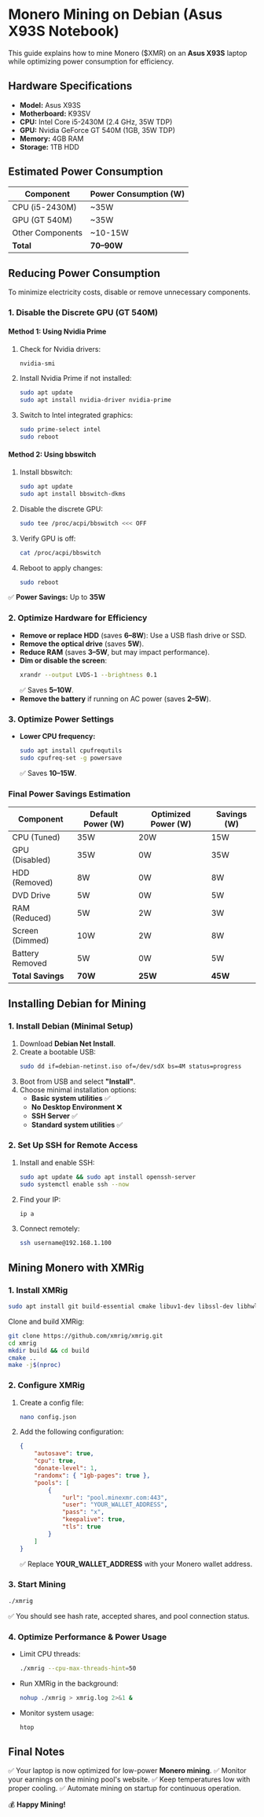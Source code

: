 # Monero Mining on Debian (Asus X93S Notebook)

This guide explains how to mine Monero ($XMR) on an **Asus X93S** laptop while optimizing power consumption for efficiency.

## Hardware Specifications
- **Model:** Asus X93S
- **Motherboard:** K93SV
- **CPU:** Intel Core i5-2430M (2.4 GHz, 35W TDP)
- **GPU:** Nvidia GeForce GT 540M (1GB, 35W TDP)
- **Memory:** 4GB RAM
- **Storage:** 1TB HDD

## Estimated Power Consumption
| Component            | Power Consumption (W) |
|---------------------|---------------------|
| CPU (i5-2430M)      | ~35W                |
| GPU (GT 540M)       | ~35W                |
| Other Components    | ~10-15W             |
| **Total**           | **70–90W**          |

## Reducing Power Consumption
To minimize electricity costs, disable or remove unnecessary components.

### 1. Disable the Discrete GPU (GT 540M)
#### Method 1: Using Nvidia Prime
1. Check for Nvidia drivers:
   ```sh
   nvidia-smi
   ```
2. Install Nvidia Prime if not installed:
   ```sh
   sudo apt update
   sudo apt install nvidia-driver nvidia-prime
   ```
3. Switch to Intel integrated graphics:
   ```sh
   sudo prime-select intel
   sudo reboot
   ```

#### Method 2: Using bbswitch
1. Install bbswitch:
   ```sh
   sudo apt update
   sudo apt install bbswitch-dkms
   ```
2. Disable the discrete GPU:
   ```sh
   sudo tee /proc/acpi/bbswitch <<< OFF
   ```
3. Verify GPU is off:
   ```sh
   cat /proc/acpi/bbswitch
   ```
4. Reboot to apply changes:
   ```sh
   sudo reboot
   ```
✅ **Power Savings:** Up to **35W**

### 2. Optimize Hardware for Efficiency
- **Remove or replace HDD** (saves **6–8W**): Use a USB flash drive or SSD.
- **Remove the optical drive** (saves **5W**).
- **Reduce RAM** (saves **3–5W**, but may impact performance).
- **Dim or disable the screen**:
  ```sh
  xrandr --output LVDS-1 --brightness 0.1
  ```
  ✅ Saves **5–10W**.
- **Remove the battery** if running on AC power (saves **2–5W**).

### 3. Optimize Power Settings
- **Lower CPU frequency:**
  ```sh
  sudo apt install cpufrequtils
  sudo cpufreq-set -g powersave
  ```
  ✅ Saves **10–15W**.

### Final Power Savings Estimation
| Component          | Default Power (W) | Optimized Power (W) | Savings (W) |
|-------------------|-----------------|-----------------|------------|
| CPU (Tuned)      | 35W             | 20W             | 15W        |
| GPU (Disabled)   | 35W             | 0W              | 35W        |
| HDD (Removed)    | 8W              | 0W              | 8W         |
| DVD Drive        | 5W              | 0W              | 5W         |
| RAM (Reduced)    | 5W              | 2W              | 3W         |
| Screen (Dimmed)  | 10W             | 2W              | 8W         |
| Battery Removed  | 5W              | 0W              | 5W         |
| **Total Savings** | **70W**         | **25W**         | **45W**    |

## Installing Debian for Mining
### 1. Install Debian (Minimal Setup)
1. Download **Debian Net Install**.
2. Create a bootable USB:
   ```sh
   sudo dd if=debian-netinst.iso of=/dev/sdX bs=4M status=progress
   ```
3. Boot from USB and select **"Install"**.
4. Choose minimal installation options:
   - **Basic system utilities** ✅
   - **No Desktop Environment** ❌
   - **SSH Server** ✅
   - **Standard system utilities** ✅

### 2. Set Up SSH for Remote Access
1. Install and enable SSH:
   ```sh
   sudo apt update && sudo apt install openssh-server
   sudo systemctl enable ssh --now
   ```
2. Find your IP:
   ```sh
   ip a
   ```
3. Connect remotely:
   ```sh
   ssh username@192.168.1.100
   ```

## Mining Monero with XMRig
### 1. Install XMRig
```sh
sudo apt install git build-essential cmake libuv1-dev libssl-dev libhwloc-dev
```
Clone and build XMRig:
```sh
git clone https://github.com/xmrig/xmrig.git
cd xmrig
mkdir build && cd build
cmake ..
make -j$(nproc)
```

### 2. Configure XMRig
1. Create a config file:
   ```sh
   nano config.json
   ```
2. Add the following configuration:
   ```json
   {
       "autosave": true,
       "cpu": true,
       "donate-level": 1,
       "randomx": { "1gb-pages": true },
       "pools": [
           {
               "url": "pool.minexmr.com:443",
               "user": "YOUR_WALLET_ADDRESS",
               "pass": "x",
               "keepalive": true,
               "tls": true
           }
       ]
   }
   ```
   ✅ Replace **YOUR_WALLET_ADDRESS** with your Monero wallet address.

### 3. Start Mining
```sh
./xmrig
```
✅ You should see hash rate, accepted shares, and pool connection status.

### 4. Optimize Performance & Power Usage
- Limit CPU threads:
  ```sh
  ./xmrig --cpu-max-threads-hint=50
  ```
- Run XMRig in the background:
  ```sh
  nohup ./xmrig > xmrig.log 2>&1 &
  ```
- Monitor system usage:
  ```sh
  htop
  ```

## Final Notes
✅ Your laptop is now optimized for low-power **Monero mining**.
✅ Monitor your earnings on the mining pool's website.
✅ Keep temperatures low with proper cooling.
✅ Automate mining on startup for continuous operation.

💰 **Happy Mining!**

